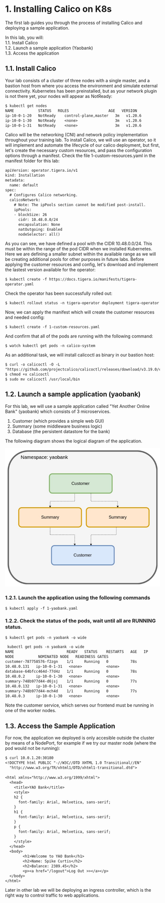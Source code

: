 # 1. Installing Calico on K8s

The first lab guides you through the process of installing Calico and deploying a sample application. 

In this lab, you will: \
1.1. Install Calico \
1.2. Launch a sample application (Yaobank) \
1.3. Access the application


## 1.1. Install Calico

Your lab consists of a cluster of three nodes with a single master, and a bastion host from where you access the environment and simulate external connectivity. Kubernetes has been preinstalled, but as your network plugin is not there yet, your nodes will appear as NotReady:

```
$ kubectl get nodes
NAME           STATUS   ROLES                  AGE   VERSION
ip-10-0-1-20   NotReady    control-plane,master   3m   v1.20.6
ip-10-0-1-30   NotReady    <none>                 3m   v1.20.6
ip-10-0-1-31   NotReady    <none>                 3m   v1.20.6
```

Calico will be the networking (CNI) and network policy implementation throughout your training lab. To install Calico, we will use an operator, so it will implement and automate the lifecycle of our calico deployment, but first, let's create the necessary custom resources, and pass the configuration options through a manifest. Check the file 1-custom-resources.yaml in the manifest folder for this lab:

```
apiVersion: operator.tigera.io/v1
kind: Installation
metadata:
  name: default
spec:
  # Configures Calico networking.
  calicoNetwork:
    # Note: The ipPools section cannot be modified post-install.
    ipPools:
    - blockSize: 26
      cidr: 10.48.0.0/24
      encapsulation: None
      natOutgoing: Enabled
      nodeSelector: all()
```

As you can see, we have defined a pool with the CIDR 10.48.0.0/24. This must be within the range of the pod CIDR when we installed Kubernetes. Here we are defining a smaller subnet within the available range as we will be creating additional pools for other purposes in future labs. Before applying the customer resources and config, let's download and implement the lastest version available for the operator:

```
$ kubectl create -f https://docs.tigera.io/manifests/tigera-operator.yaml
```

Check the operator has been successfully rolled out:

```
$ kubectl rollout status -n tigera-operator deployment tigera-operator
```
Now, we can apply the manifest which will create the customer resources and needed config:

```
$ kubectl create -f 1-custom-resources.yaml
```

And confirm that all of the pods are running with the following command:

```
$ watch kubectl get pods -n calico-system
```

As an additional task, we will install calicoctl as binary in our bastion host:

```
$ curl -o calicoctl -O -L  "https://github.com/projectcalico/calicoctl/releases/download/v3.19.0/calicoctl"
$ chmod +x calicoctl
$ sudo mv calicoctl /usr/local/bin
```

## 1.2. Launch a sample application (yaobank)

For this lab, we will use a sample application called "Yet Another Online Bank" (yaobank) which consists of 3 microservices.
1. Customer (which provides a simple web GUI)
2. Summary (some middleware business logic)
3. Database (the persistent datastore for the bank)


The following diagram shows the logical diagram of the application.

![yaobank](img/1-yaobank.jpg)

### 1.2.1. Launch the application using the following commands

```
$ kubectl apply -f 1-yaobank.yaml
```

### 1.2.2. Check the status of the pods, wait until all are RUNNING status.

```
$ kubectl get pods -n yaobank -o wide
```
```
 kubectl get pods -n yaobank -o wide
NAME                        READY   STATUS    RESTARTS   AGE   IP            NODE           NOMINATED NODE   READINESS GATES
customer-787758576-f2zgn    1/1     Running   0          78s   10.48.0.131   ip-10-0-1-31   <none>           <none>
database-64bfcc464d-77d4z   1/1     Running   0          78s   10.48.0.2     ip-10-0-1-30   <none>           <none>
summary-748b977d44-d6jsj    1/1     Running   0          77s   10.48.0.132   ip-10-0-1-31   <none>           <none>
summary-748b977d44-mch4d    1/1     Running   0          77s   10.48.0.3     ip-10-0-1-30   <none>           <none>
```

Note the customer service, which serves our frontend must be running in one of the worker nodes.

## 1.3. Access the Sample Application

For now, the application we deployed is only accesible outside the cluster by means of a NodePort, for example if we try our master node (where the pod would not be running):

```
$ curl 10.0.1.20:30180
<!DOCTYPE html PUBLIC "-//W3C//DTD XHTML 1.0 Transitional//EN"
  "http://www.w3.org/TR/xhtml1/DTD/xhtml1-transitional.dtd">

<html xmlns="http://www.w3.org/1999/xhtml">
  <head>
    <title>YAO Bank</title>
    <style>
    h2 {
      font-family: Arial, Helvetica, sans-serif;
    }
    h1 {
      font-family: Arial, Helvetica, sans-serif;
    }
    p {
      font-family: Arial, Helvetica, sans-serif;
    }
    </style>
  </head>
  <body>
        <h1>Welcome to YAO Bank</h1>
        <h2>Name: Spike Curtis</h2>
        <h2>Balance: 2389.45</h2>
        <p><a href="/logout">Log Out >></a></p>
  </body>
</html>
```

Later in other lab we will be deploying an ingress controller, which is the right way to control traffic to web applications.
